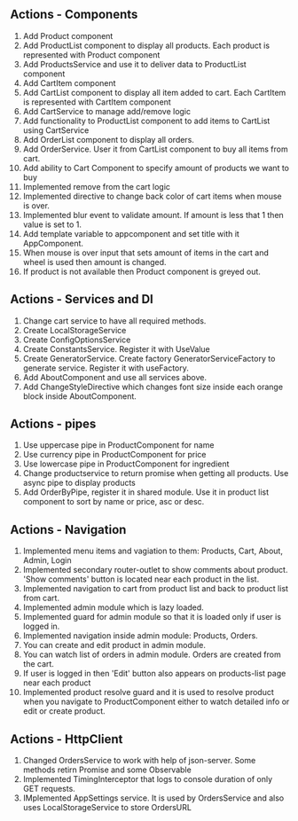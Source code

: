 ## Actions - Components 
1. Add Product component
2. Add ProductList component to display all products. Each product is represented with Product component
3. Add ProductsService and use it to deliver data to ProductList component
4. Add CartItem component
5. Add CartList component to display all item added to cart. Each CartItem is represented with CartItem component
6. Add CartService to manage add/remove logic
7. Add functionality to ProductList component to add items to CartList using CartService
8. Add OrderList component to display all orders. 
9. Add OrderService. User it from CartList component to buy all items from cart.
10. Add ability to Cart Component to specify amount of products we want to buy
11. Implemented remove from the cart logic
12. Implemented directive to change back color of cart items when mouse is over.
13. Implemented blur event to validate amount. If amount is less that 1 then value is set to 1.
14. Add template variable to appcomponent and set title with it AppComponent.
15. When mouse is over input that sets amount  of items in the cart and wheel is used then amount is changed. 
16. If product is not available then Product component is greyed out.

## Actions - Services and DI
1. Change cart service to have all required methods.
2. Create LocalStorageService
3. Create ConfigOptionsService
4. Create ConstantsService. Register it with UseValue
5. Create GeneratorService. Create factory GeneratorServiceFactory to generate service.  Register it with useFactory.
6. Add AboutComponent and use all services above.
7. Add ChangeStyleDirective which changes font size inside each orange block inside AboutComponent.

## Actions - pipes
1. Use uppercase pipe in ProductComponent for name
2. Use currency pipe in ProductComponent for price
3. Use lowercase pipe in ProductComponent for ingredient
4. Change productservice to return promise when getting all products. Use async pipe to display products
5. Add OrderByPipe, register it in shared module. Use it in product list component to sort by name or price, asc or desc.

## Actions - Navigation
1. Implemented menu items and vagiation to them: Products, Cart, About, Admin, Login
2. Implemented secondary router-outlet to show comments about product. 'Show comments' button is located near each product in the list.
3. Implemented navigation to cart from product list and back to product list from cart.
4. Implemented admin module which is lazy loaded.
5. Implemented guard for admin module so that it is loaded only if user is logged in.
6. Implemented navigation inside admin module: Products, Orders.
7. You can create and edit product in admin module.
8. You can watch list of orders in admin module. Orders are created from the cart.
9. If user is logged in then 'Edit' button also appears on products-list page near each product
10. Implemented product resolve guard and it is used to resolve product when you navigate to ProductComponent either to watch detailed info or edit or create product.

## Actions - HttpClient
1. Changed OrdersService to work with help of json-server. Some methods retirn Promise and some Observable
2. Implemented TimingInterceptor that logs to console duration of only GET requests.
3. IMplemented AppSettings service. It is used by OrdersService and also uses LocalStorageService to store OrdersURL